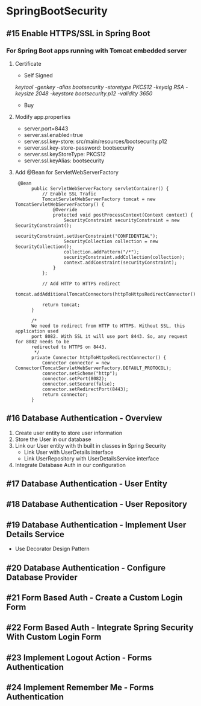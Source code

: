 # SpringBootSecurity
## #15 Enable HTTPS/SSL in Spring Boot
### For Spring Boot apps running with Tomcat embedded server

1. Certificate
    * Self Signed

    _keytool -genkey -alias bootsecurity -storetype PKCS12 -keyalg RSA -keysize 2048 -keystore bootsecurity.p12 -validity 3650_
    
    * Buy
    
2. Modify app.properties

    - server.port=8443
    - server.ssl.enabled=true
    - server.ssl.key-store: src/main/resources/bootsecurity.p12
    - server.ssl.key-store-password: bootsecurity
    - server.ssl.keyStoreType: PKCS12
    - server.ssl.keyAlias: bootsecurity


3. Add @Bean for ServletWebServerFactory

        @Bean
             public ServletWebServerFactory servletContainer() {
                 // Enable SSL Trafic
                 TomcatServletWebServerFactory tomcat = new TomcatServletWebServerFactory() {
                     @Override
                     protected void postProcessContext(Context context) {
                         SecurityConstraint securityConstraint = new SecurityConstraint();
                         securityConstraint.setUserConstraint("CONFIDENTIAL");
                         SecurityCollection collection = new SecurityCollection();
                         collection.addPattern("/*");
                         securityConstraint.addCollection(collection);
                         context.addConstraint(securityConstraint);
                     }
                 };
         
                 // Add HTTP to HTTPS redirect
                 tomcat.addAdditionalTomcatConnectors(httpToHttpsRedirectConnector());
         
                 return tomcat;
             }
         
             /*
             We need to redirect from HTTP to HTTPS. Without SSL, this application used
             port 8082. With SSL it will use port 8443. So, any request for 8082 needs to be
             redirected to HTTPS on 8443.
              */
             private Connector httpToHttpsRedirectConnector() {
                 Connector connector = new Connector(TomcatServletWebServerFactory.DEFAULT_PROTOCOL);
                 connector.setScheme("http");
                 connector.setPort(8082);
                 connector.setSecure(false);
                 connector.setRedirectPort(8443);
                 return connector;
             }

## #16 Database Authentication - Overview

1. Create user entity to store user information
2. Store the User in our database
3. Link our User entity with th built in classes in Spring Security
    - Link User with UserDetails interface
    - Link UserRepository with UserDetailsService interface
4. Integrate Database Auth in our configuration

## #17 Database Authentication - User Entity

## #18 Database Authentication - User Repository

## #19 Database Authentication - Implement User Details Service
- Use Decorator Design Pattern

## #20 Database Authentication - Configure Database Provider

## #21 Form Based Auth - Create a Custom Login Form

## #22 Form Based Auth - Integrate Spring Security With Custom Login Form

## #23 Implement Logout Action - Forms Authentication

## #24 Implement Remember Me - Forms Authentication




    
